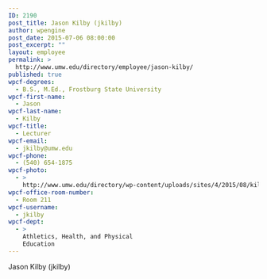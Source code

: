 ```yaml
---
ID: 2190
post_title: Jason Kilby (jkilby)
author: wpengine
post_date: 2015-07-06 08:00:00
post_excerpt: ""
layout: employee
permalink: >
  http://www.umw.edu/directory/employee/jason-kilby/
published: true
wpcf-degrees:
  - B.S., M.Ed., Frostburg State University
wpcf-first-name:
  - Jason
wpcf-last-name:
  - Kilby
wpcf-title:
  - Lecturer
wpcf-email:
  - jkilby@umw.edu
wpcf-phone:
  - (540) 654-1875
wpcf-photo:
  - >
    http://www.umw.edu/directory/wp-content/uploads/sites/4/2015/08/kilby.jpg
wpcf-office-room-number:
  - Room 211
wpcf-username:
  - jkilby
wpcf-dept:
  - >
    Athletics, Health, and Physical
    Education
---
```

Jason Kilby (jkilby)